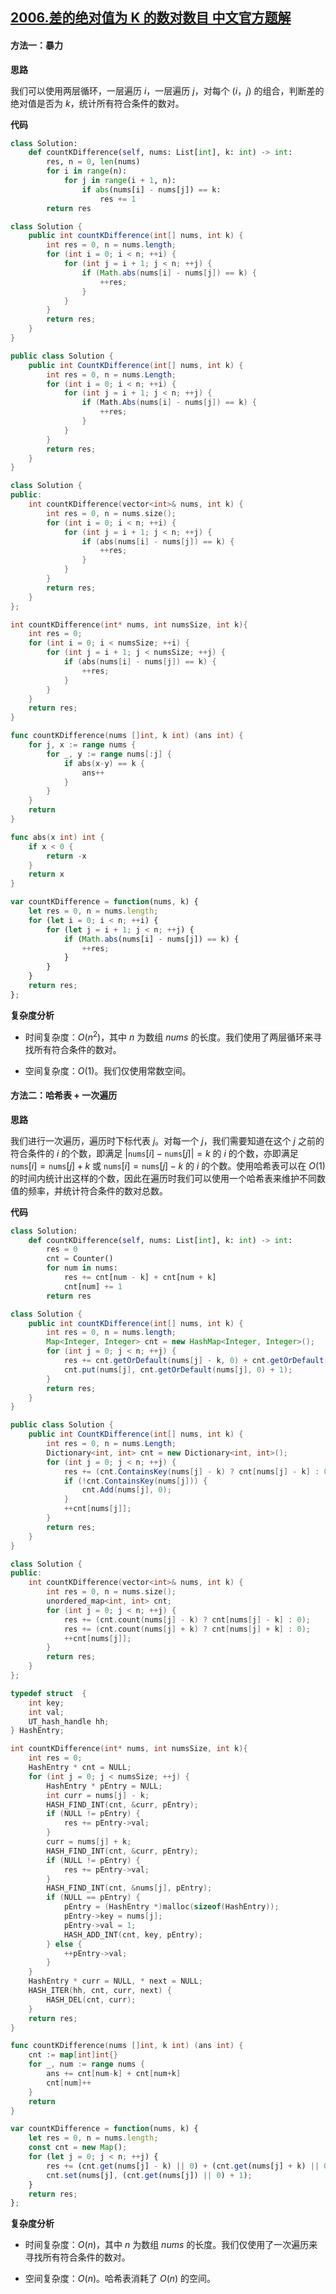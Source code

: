 ## [2006.差的绝对值为 K 的数对数目 中文官方题解](https://leetcode.cn/problems/count-number-of-pairs-with-absolute-difference-k/solutions/100000/chai-de-jue-dui-zhi-wei-k-de-shu-dui-shu-xspo)

#### 方法一：暴力

**思路**

我们可以使用两层循环，一层遍历 $i$，一层遍历 $j$，对每个 $(i，j)$ 的组合，判断差的绝对值是否为 $k$，统计所有符合条件的数对。

**代码**

```Python [sol1-Python3]
class Solution:
    def countKDifference(self, nums: List[int], k: int) -> int:
        res, n = 0, len(nums)
        for i in range(n):
            for j in range(i + 1, n):
                if abs(nums[i] - nums[j]) == k:
                    res += 1
        return res
```

```Java [sol1-Java]
class Solution {
    public int countKDifference(int[] nums, int k) {
        int res = 0, n = nums.length;
        for (int i = 0; i < n; ++i) {
            for (int j = i + 1; j < n; ++j) {
                if (Math.abs(nums[i] - nums[j]) == k) {
                    ++res;
                }
            }
        }
        return res;
    }
}
```

```C# [sol1-C#]
public class Solution {
    public int CountKDifference(int[] nums, int k) {
        int res = 0, n = nums.Length;
        for (int i = 0; i < n; ++i) {
            for (int j = i + 1; j < n; ++j) {
                if (Math.Abs(nums[i] - nums[j]) == k) {
                    ++res;
                }
            }
        }
        return res;
    }
}
```

```C++ [sol1-C++]
class Solution {
public:
    int countKDifference(vector<int>& nums, int k) {
        int res = 0, n = nums.size();
        for (int i = 0; i < n; ++i) {
            for (int j = i + 1; j < n; ++j) {
                if (abs(nums[i] - nums[j]) == k) {
                    ++res;
                }
            }
        }
        return res;
    }
};
```

```C [sol1-C]
int countKDifference(int* nums, int numsSize, int k){
    int res = 0;
    for (int i = 0; i < numsSize; ++i) {
        for (int j = i + 1; j < numsSize; ++j) {
            if (abs(nums[i] - nums[j]) == k) {
                ++res;
            }
        }
    }
    return res;
}
```

```go [sol1-Golang]
func countKDifference(nums []int, k int) (ans int) {
    for j, x := range nums {
        for _, y := range nums[:j] {
            if abs(x-y) == k {
                ans++
            }
        }
    }
    return
}

func abs(x int) int {
    if x < 0 {
        return -x
    }
    return x
}
```

```JavaScript [sol1-JavaScript]
var countKDifference = function(nums, k) {
    let res = 0, n = nums.length;
    for (let i = 0; i < n; ++i) {
        for (let j = i + 1; j < n; ++j) {
            if (Math.abs(nums[i] - nums[j]) == k) {
                ++res;
            }
        }
    }
    return res;
};
```

**复杂度分析**

- 时间复杂度：$O(n^2)$，其中 $n$ 为数组 $\textit{nums}$ 的长度。我们使用了两层循环来寻找所有符合条件的数对。

- 空间复杂度：$O(1)$。我们仅使用常数空间。

#### 方法二：哈希表 + 一次遍历

**思路**

我们进行一次遍历，遍历时下标代表 $j$。对每一个 $j$，我们需要知道在这个 $j$ 之前的符合条件的 $i$ 的个数，即满足 $|\texttt{nums}[i] - \texttt{nums}[j]| = k$ 的 $i$ 的个数，亦即满足 $\texttt{nums}[i] = \texttt{nums}[j] + k$ 或 $\texttt{nums}[i] = \texttt{nums}[j] - k$ 的 $i$ 的个数。使用哈希表可以在 $O(1)$ 的时间内统计出这样的个数，因此在遍历时我们可以使用一个哈希表来维护不同数值的频率，并统计符合条件的数对总数。

**代码**

```Python [sol2-Python3]
class Solution:
    def countKDifference(self, nums: List[int], k: int) -> int:
        res = 0
        cnt = Counter()
        for num in nums:
            res += cnt[num - k] + cnt[num + k]
            cnt[num] += 1
        return res
```

```Java [sol2-Java]
class Solution {
    public int countKDifference(int[] nums, int k) {
        int res = 0, n = nums.length;
        Map<Integer, Integer> cnt = new HashMap<Integer, Integer>();
        for (int j = 0; j < n; ++j) {
            res += cnt.getOrDefault(nums[j] - k, 0) + cnt.getOrDefault(nums[j] + k, 0);
            cnt.put(nums[j], cnt.getOrDefault(nums[j], 0) + 1);
        }
        return res;
    }
}
```

```C# [sol2-C#]
public class Solution {
    public int CountKDifference(int[] nums, int k) {
        int res = 0, n = nums.Length;
        Dictionary<int, int> cnt = new Dictionary<int, int>();
        for (int j = 0; j < n; ++j) {
            res += (cnt.ContainsKey(nums[j] - k) ? cnt[nums[j] - k] : 0) + (cnt.ContainsKey(nums[j] + k) ? cnt[nums[j] + k] : 0);
            if (!cnt.ContainsKey(nums[j])) {
                cnt.Add(nums[j], 0);
            }
            ++cnt[nums[j]];
        }
        return res;
    }
}
```

```C++ [sol2-C++]
class Solution {
public:
    int countKDifference(vector<int>& nums, int k) {
        int res = 0, n = nums.size();
        unordered_map<int, int> cnt;
        for (int j = 0; j < n; ++j) {
            res += (cnt.count(nums[j] - k) ? cnt[nums[j] - k] : 0);
            res += (cnt.count(nums[j] + k) ? cnt[nums[j] + k] : 0);
            ++cnt[nums[j]];
        }
        return res;
    }
};
```

```C [sol2-C]
typedef struct  {
    int key;            
    int val;
    UT_hash_handle hh;
} HashEntry;

int countKDifference(int* nums, int numsSize, int k){
    int res = 0;
    HashEntry * cnt = NULL;
    for (int j = 0; j < numsSize; ++j) {
        HashEntry * pEntry = NULL;
        int curr = nums[j] - k;
        HASH_FIND_INT(cnt, &curr, pEntry);
        if (NULL != pEntry) {
            res += pEntry->val;
        }
        curr = nums[j] + k;
        HASH_FIND_INT(cnt, &curr, pEntry);
        if (NULL != pEntry) {
            res += pEntry->val;
        }
        HASH_FIND_INT(cnt, &nums[j], pEntry);
        if (NULL == pEntry) {
            pEntry = (HashEntry *)malloc(sizeof(HashEntry));
            pEntry->key = nums[j];
            pEntry->val = 1;
            HASH_ADD_INT(cnt, key, pEntry);
        } else {
            ++pEntry->val;
        }
    }
    HashEntry * curr = NULL, * next = NULL;
    HASH_ITER(hh, cnt, curr, next) {
        HASH_DEL(cnt, curr);
    }
    return res;
}
```

```go [sol2-Golang]
func countKDifference(nums []int, k int) (ans int) {
    cnt := map[int]int{}
    for _, num := range nums {
        ans += cnt[num-k] + cnt[num+k]
        cnt[num]++
    }
    return
}
```

```JavaScript [sol2-JavaScript]
var countKDifference = function(nums, k) {
    let res = 0, n = nums.length;
    const cnt = new Map();
    for (let j = 0; j < n; ++j) {
        res += (cnt.get(nums[j] - k) || 0) + (cnt.get(nums[j] + k) || 0);
        cnt.set(nums[j], (cnt.get(nums[j]) || 0) + 1);
    }
    return res;
};
```

**复杂度分析**

- 时间复杂度：$O(n)$，其中 $n$ 为数组 $\textit{nums}$ 的长度。我们仅使用了一次遍历来寻找所有符合条件的数对。

- 空间复杂度：$O(n)$。哈希表消耗了 $O(n)$ 的空间。